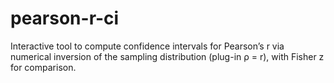 # pearson-r-ci
Interactive tool to compute confidence intervals for Pearson’s r via numerical inversion of the sampling distribution (plug-in ρ = r), with Fisher z for comparison.
